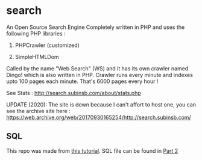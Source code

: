 search
======

An Open Source Search Engine
Completely written in PHP and uses the following PHP libraries :

1) PHPCrawler (customized)

2) SimpleHTMLDom

Called by the name "Web Search" (WS) and it has its own crawler named Dingo! which is also written in PHP. Crawler runs every minute and indexes upto 100 pages each minute.
That's 6000 pages every hour !

See Stats : http://search.subinsb.com/about/stats.php

UPDATE (2020): The site is down because I can't affort to host one, you can see the archive site here : https://web.archive.org/web/20170930165254/http://search.subinsb.com/

## SQL

This repo was made from [this tutorial](https://subinsb.com/search-engine-in-php-part-1). SQL file can be found in [Part 2](http://subinsb.com/search-engine-in-php-part-2)
